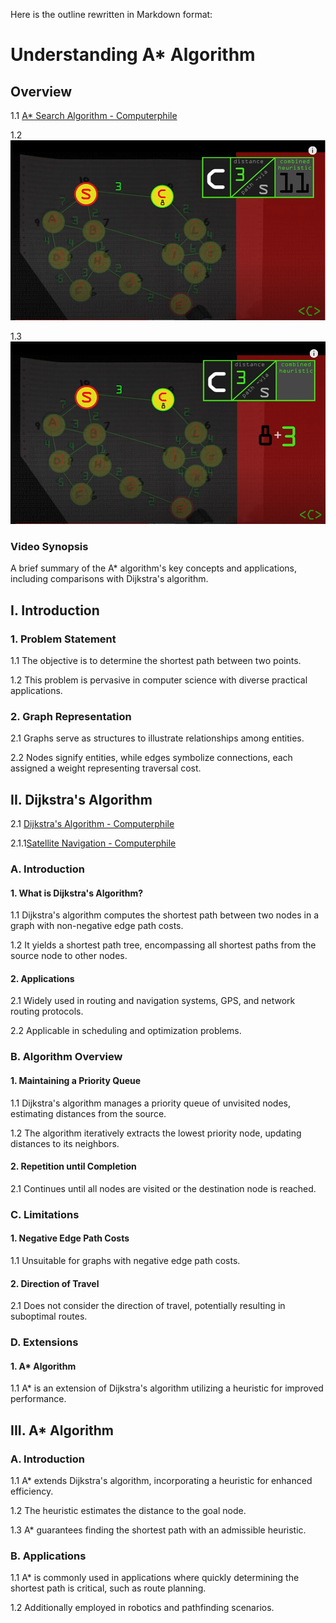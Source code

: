 Here is the outline rewritten in Markdown format:

# Understanding A\* Algorithm

## Overview

1.1 [A\* Search Algorithm - Computerphile](https://www.youtube.com/watch?v=ySN5Wnu88nE)  

1.2 ![Adding of Distance plus Path via Solved](adding_of_distance_plus_path_via_solved.PNG)

1.3 ![Adding of Distance plus Path via](adding_of_distance_plus_path_via.PNG)  

### Video Synopsis

A brief summary of the A\* algorithm's key concepts and applications, including comparisons with Dijkstra's algorithm.  

## I. Introduction  

### 1. Problem Statement  

1.1 The objective is to determine the shortest path between two points.

1.2 This problem is pervasive in computer science with diverse practical applications.

### 2. Graph Representation  

2.1 Graphs serve as structures to illustrate relationships among entities.

2.2 Nodes signify entities, while edges symbolize connections, each assigned a weight representing traversal cost.

## II. Dijkstra's Algorithm  

2.1 [Dijkstra's Algorithm - Computerphile](https://www.youtube.com/watch?v=GazC3A4OQTE)

2.1.1[Satellite Navigation - Computerphile](https://www.youtube.com/watch?v=EUrU1y5is3Y)    

### A. Introduction  

#### 1. What is Dijkstra's Algorithm?  

1.1 Dijkstra's algorithm computes the shortest path between two nodes in a graph with non-negative edge path costs.  

1.2 It yields a shortest path tree, encompassing all shortest paths from the source node to other nodes.

#### 2. Applications  

2.1 Widely used in routing and navigation systems, GPS, and network routing protocols. 

2.2 Applicable in scheduling and optimization problems.  

### B. Algorithm Overview  

#### 1. Maintaining a Priority Queue  

1.1 Dijkstra's algorithm manages a priority queue of unvisited nodes, estimating distances from the source.  

1.2 The algorithm iteratively extracts the lowest priority node, updating distances to its neighbors.  

#### 2. Repetition until Completion  

2.1 Continues until all nodes are visited or the destination node is reached.  

### C. Limitations  

#### 1. Negative Edge Path Costs  

1.1 Unsuitable for graphs with negative edge path costs.  

#### 2. Direction of Travel

2.1 Does not consider the direction of travel, potentially resulting in suboptimal routes.  

### D. Extensions  

#### 1. A\* Algorithm  

1.1 A\* is an extension of Dijkstra's algorithm utilizing a heuristic for improved performance.  

## III. A\* Algorithm  

### A. Introduction  

1.1 A\* extends Dijkstra's algorithm, incorporating a heuristic for enhanced efficiency.

1.2 The heuristic estimates the distance to the goal node.  

1.3 A\* guarantees finding the shortest path with an admissible heuristic.  

### B. Applications  

1.1 A\* is commonly used in applications where quickly determining the shortest path is critical, such as route planning.  

1.2 Additionally employed in robotics and pathfinding scenarios.
